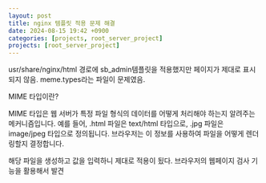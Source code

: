 ```yaml
---
layout: post
title: nginx 템플릿 적용 문제 해결
date: 2024-08-15 19:42 +0900
categories: [projects, root_server_project]
projects: [root_server_project]
---
```

usr/share/nginx/html 경로에 sb_admin템플릿을 적용했지만 페이지가 제대로 표시되지 않음.
meme.types라는 파일이 문제였음. 

MIME 타입이란?

MIME 타입은 웹 서버가 특정 파일 형식의 데이터를 어떻게 처리해야 하는지 알려주는 메커니즘입니다. 예를 들어, .html 파일은 text/html 타입으로, .jpg 파일은 image/jpeg 타입으로 정의됩니다. 브라우저는 이 정보를 사용하여 파일을 어떻게 렌더링할지 결정합니다.

해당 파일을 생성하고 값을 입력하니 제대로 적용이 됬다.
브라우저의 웹페이지 검사 기능을 활용해서 발견